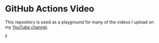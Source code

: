 # GitHub Actions Video

This repository is used as a playground for many of the videos I upload on my [YouTube channel](https://www.youtube.com/channel/UC-KqnO3ez7vF-kyIQ_22rdA).

F
